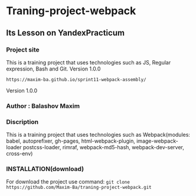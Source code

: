 # Traning-project-webpack
## Its Lesson on YandexPracticum
### Project site

This is a training project that uses technologies such as JS, Regular expression, Bash and Git.
Version 1.0.0


`https://maxim-ba.github.io/sprint11-webpack-assembly/`

Version 1.0.0

### Author : Balashov Maxim

### Discription
This is a training project that uses technologies such as Webpack(modules: babel, autoprefixer, gh-pages, html-webpack-plugin, image-webpack-loader
postcss-loader, rimraf, webpack-md5-hash, webpack-dev-server, cross-env)


### INSTALLATION(download)

For download the project use command: 
`git clone https://github.com/Maxim-Ba/traning-project-webpack.git`
